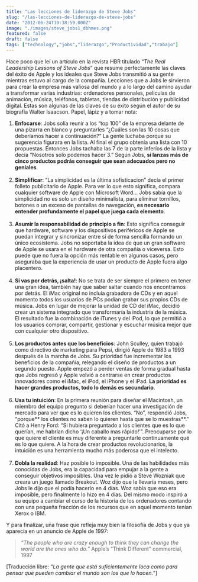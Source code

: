 ```yaml
---
title: "Las lecciones de liderazgo de Steve Jobs"
slug: "/las-lecciones-de-liderazgo-de-steve-jobs"
date: "2012-06-24T10:38:59.000Z"
image: "./images/steve_jobs1_dbhmes.png"
featured: false
draft: false
tags: ["technology","jobs","liderazgo","Productividad","trabajo"]
---
```



Hace poco que leí un artículo en la revista HBR titulado “*The Real Leadership Lessons of Steve Jobs*” que resume perfectamente las claves del éxito de Apple y los ideales que Steve Jobs transmitió a su gente mientras estuvo al cargo de la compañía. Lecciones que a Jobs le sirvieron para crear la empresa más valiosa del mundo y a lo largo del camino ayudar a transformar varias industrias: ordenadores personales, películas de animación, música, teléfonos, tabletas, tiendas de distribución y publicidad digital. Estas son algunas de las claves de su éxito según el autor de su biografía Walter Isaacson. Papel, lápiz y a tomar nota:

1. **Enfocarse**: Jobs solía reunir a los “top 100” de la empresa delante de una pizarra en blanco y preguntarles “¿Cuáles son las 10 cosas que deberíamos hacer a continuación?” La gente luchaba porque su sugerencia figurara en la lista. Al final el grupo obtenía una lista con 10 propuestas. Entonces Jobs tachaba las 7 de la parte inferíos de la lista y decía “Nosotros solo podemos hacer 3.” Según Jobs, **si lanzas más de cinco productos podrás conseguir que sean adecuados pero no geniales**.  
 
2. **Simplificar**: “La simplicidad es la última sofisticacion” decía el primer folleto publicitario de Apple. Para ver lo que esto significa, compara cualquier software de Apple con Microsoft Word… Jobs sabía que la simplicidad no es solo un diseño minimalista, para eliminar tornillos, botones o un exceso de pantallas de navegación, **es necesario entender profundamente el papel que juega cada elemento**.   
 
3. **Asumir la responsabilidad de principio a fin**: Esto significa conseguir que hardware, software y los dispositivos periféricos de Apple se puedan integrar y sincronizar entre sí de forma sencilla formando un único ecosistema. Jobs no soportaba la idea de que un gran software de Apple se usara en el hardware de otra compañía o viceversa. Esto puede que no fuera la opción más rentable en algunos casos, pero aseguraba que la experiencia de usar un producto de Apple fuera algo placentero.  
 
4. **Si vas por detrás, ¡salta!**: No se trata de ser siempre el primero en tener una gran idea, también hay que saber saltar cuando nos encontramos por detrás. El iMac original no incluía grabadora de CDs y en aquel momento todos los usuarios de PCs podían grabar sus propios CDs de música. Jobs en lugar de mejorar la unidad de CD del iMac, decidió crear un sistema integrado que transformaría la industria de la música. El resultado fue la combinación de iTunes y del iPod, lo que permitió a los usuarios comprar, compartir, gestionar y escuchar música mejor que con cualquier otro dispositivo.  
 
5. **Los productos antes que los beneficios**: John Sculley, quien trabajó como directivo de marketing para Pepsi, dirigió Apple de 1983 a 1993 después de la marcha de Jobs. Su prioridad fue incrementar los beneficios de la compañía, relegando el diseño de productos a un segundo puesto. Apple empezó a perder ventas de forma gradual hasta que Jobs regresó y Apple volvió a centrarse en crear productos innovadores como el iMac, el iPod, el iPhone y el iPad. **La prioridad es hacer grandes productos, todo lo demás es secundario**.  
 
6. **Usa tu intuición**: En la primera reunión para diseñar el Macintosh, un miembro del equipo pregunto si deberían hacer una investigación de mercado para ver que es lo quieren los clientes. “No”, respondió Jobs, “porque** los clientes no saben lo quieren hasta que se lo muestras**.” Citó a Henry Ford: “Si hubiera preguntado a los clientes que es lo que querían, me habrían dicho ‘¡Un caballo mas rápido!’”. Preocuparse por lo que quiere el cliente es muy diferente a preguntarle continuamente qué es lo que quiere. A la hora de crear productos revolucionarios, la intuición es una herramienta mucho más poderosa que el intelecto.  
 
7. **Dobla la realidad**: Haz posible lo imposible. Una de las habilidades más conocidas de Jobs, era la capacidad para empujar a la gente a conseguir objetivos imposibles. Una vez le pidió a Steve Wozniak que creara un juego llamado Breakout. Woz dijo que le llevaría meses, pero Jobs le dijo que el podía hacerlo en 4 días. Woz sabía que eso era imposible, pero finalmente lo hizo en 4 días. Del mismo modo inspiró a su equipo a cambiar el curso de la historia de los ordenadores contando con una pequeña fracción de los recursos que en aquel momento tenían Xerox o IBM.

Y para finalizar, una frase que refleja muy bien la filosofía de Jobs y que ya aparecía en un anuncio de Apple de 1997:

> *“The people who are crazy enough to think they can change the world are the ones who do.”* Apple’s “Think Different” commercial, 1997

[Traducción libre: *“La gente que está suficientemente loca como para pensar que pueden cambiar el mundo son los que lo hacen.”*]



